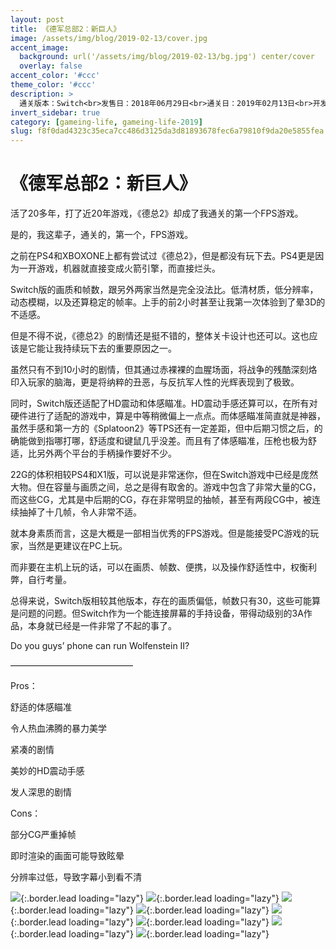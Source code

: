 ```yaml
---
layout: post
title: 《德军总部2：新巨人》
image: /assets/img/blog/2019-02-13/cover.jpg
accent_image: 
  background: url('/assets/img/blog/2019-02-13/bg.jpg') center/cover
  overlay: false
accent_color: '#ccc'
theme_color: '#ccc'
description: >
  通关版本：Switch<br>发售日：2018年06月29日<br>通关日：2019年02月13日<br>开发商：MachineGames<br>发行商：贝塞斯达
invert_sidebar: true
category: [gameing-life, gameing-life-2019]
slug: f8f0dad4323c35eca7cc486d3125da3d81893678fec6a79810f9da20e5855fea
---
```


# 《德军总部2：新巨人》

活了20多年，打了近20年游戏，《德总2》却成了我通关的第一个FPS游戏。

是的，我这辈子，通关的，第一个，FPS游戏。

之前在PS4和XBOXONE上都有尝试过《德总2》，但是都没有玩下去。PS4更是因为一开游戏，机器就直接变成火箭引擎，而直接烂头。

Switch版的画质和帧数，跟另外两家当然是完全没法比。低清材质，低分辨率，动态模糊，以及还算稳定的帧率。上手的前2小时甚至让我第一次体验到了晕3D的不适感。

但是不得不说，《德总2》的剧情还是挺不错的，整体关卡设计也还可以。这也应该是它能让我持续玩下去的重要原因之一。

虽然只有不到10小时的剧情，但其通过赤裸裸的血腥场面，将战争的残酷深刻烙印入玩家的脑海，更是将纳粹的丑恶，与反抗军人性的光辉表现到了极致。

同时，Switch版还适配了HD震动和体感瞄准。HD震动手感还算可以，在所有对硬件进行了适配的游戏中，算是中等稍微偏上一点点。而体感瞄准简直就是神器，虽然手感和第一方的《Splatoon2》等TPS还有一定差距，但中后期习惯之后，的确能做到指哪打哪，舒适度和键鼠几乎没差。而且有了体感瞄准，压枪也极为舒适，比另外两个平台的手柄操作要好不少。

22G的体积相较PS4和X1版，可以说是非常迷你，但在Switch游戏中已经是庞然大物。但在容量与画质之间，总之是得有取舍的。游戏中包含了非常大量的CG，而这些CG，尤其是中后期的CG，存在非常明显的抽帧，甚至有两段CG中，被连续抽掉了十几帧，令人非常不适。

就本身素质而言，这是大概是一部相当优秀的FPS游戏。但是能接受PC游戏的玩家，当然是更建议在PC上玩。

而非要在主机上玩的话，可以在画质、帧数、便携，以及操作舒适性中，权衡利弊，自行考量。

总得来说，Switch版相较其他版本，存在的画质偏低，帧数只有30，这些可能算是问题的问题。但Switch作为一个能连接屏幕的手持设备，带得动级别的3A作品，本身就已经是一件非常了不起的事了。

Do you guys’ phone can run Wolfenstein II?

——————————————

Pros：

舒适的体感瞄准

令人热血沸腾的暴力美学

紧凑的剧情

美妙的HD震动手感

发人深思的剧情

Cons：

部分CG严重掉帧

即时渲染的画面可能导致眩晕

分辨率过低，导致字幕小到看不清

![](/assets/img/blog/2019-02-13/1.jpg){:.border.lead loading="lazy"}
![](/assets/img/blog/2019-02-13/2.jpg){:.border.lead loading="lazy"}
![](/assets/img/blog/2019-02-13/3.jpg){:.border.lead loading="lazy"}
![](/assets/img/blog/2019-02-13/4.jpg){:.border.lead loading="lazy"}
![](/assets/img/blog/2019-02-13/5.jpg){:.border.lead loading="lazy"}
![](/assets/img/blog/2019-02-13/6.jpg){:.border.lead loading="lazy"}
![](/assets/img/blog/2019-02-13/7.jpg){:.border.lead loading="lazy"}
![](/assets/img/blog/2019-02-13/8.jpg){:.border.lead loading="lazy"}

